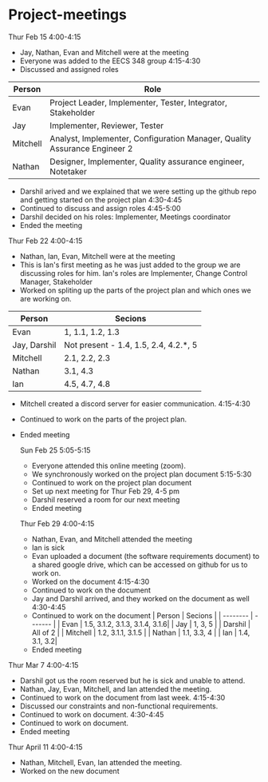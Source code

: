 # Project-meetings

Thur Feb 15
4:00-4:15
- Jay, Nathan, Evan and Mitchell were at the meeting
- Everyone was added to the EECS 348 group
4:15-4:30
- Discussed and assigned roles

|  Person  | Role |
| -------- | ---- |
|   Evan   | Project Leader, Implementer, Tester, Integrator, Stakeholder |
|    Jay   | Implementer, Reviewer, Tester |
| Mitchell | Analyst, Implementer, Configuration Manager, Quality Assurance Engineer 2 |
|  Nathan  | Designer, Implementer, Quality assurance engineer, Notetaker |

- Darshil arived and we explained that we were setting up the github repo and getting started on the project plan
4:30-4:45
- Continued to discuss and assign roles
4:45-5:00
-  Darshil decided on his roles: Implementer, Meetings coordinator 
-  Ended the meeting

Thur Feb 22
4:00-4:15
- Nathan, Ian, Evan, Mitchell were at the meeting
- This is Ian's first meeting as he was just added to the group we are discussing roles for him. Ian's roles are Implementer, Change Control Manager, Stakeholder
- Worked on spliting up the parts of the project plan and which ones we are working on.

|  Person  | Secions |
| -------- | ------- |
|   Evan   | 1, 1.1, 1.2, 1.3 |
| Jay, Darshil | Not present - 1.4, 1.5, 2.4, 4.2.*, 5 |
| Mitchell | 2.1, 2.2, 2.3 |
|  Nathan  | 3.1, 4.3 |
|    Ian   | 4.5, 4.7, 4.8 | 

- Mitchell created a discord server for easier communication.
4:15-4:30
- Continued to work on the parts of the project plan.
- Ended meeting

  Sun Feb 25
  5:05-5:15
  - Everyone attended this online meeting (zoom).
  - We synchronously worked on the project plan document
  5:15-5:30
  - Continued to work on the project plan document
  - Set up next meeting for Thur Feb 29, 4-5 pm
  - Darshil reserved a room for our next meeting
  - Ended meeting
 
  Thur Feb 29
  4:00-4:15
  - Nathan, Evan, and Mitchell attended the meeting
  - Ian is sick
  - Evan uploaded a document (the software requirements document) to a shared google drive, which can be accessed on github for us to work on.
  - Worked on the document
  4:15-4:30
  - Continued to work on the document
  - Jay and Darshil arrived, and they worked on the document as well
  4:30-4:45
  - Continued to work on the document
    |  Person  | Secions |
    | -------- | ------- |
    | Evan   | 1.5, 3.1.2, 3.1.3, 3.1.4, 3.1.6|
    | Jay    | 1, 3, 5  |
    | Darshil | All of 2 |
    | Mitchell | 1.2, 3.1.1, 3.1.5 |
    | Nathan  | 1.1, 3.3, 4 |
    | Ian  | 1.4, 3.1, 3.2|
  - Ended meeting
    
Thur Mar 7
  4:00-4:15
  - Darshil got us the room reserved but he is sick and unable to attend.
  - Nathan, Jay, Evan, Mitchell, and Ian attended the meeting.
  - Continued to work on the document from last week.
  4:15-4:30
  - Discussed our constraints and non-functional requirements.
  - Continued to work on document.
  4:30-4:45
  - Continued to work on document.
  - Ended meeting 

Thur April 11
 4:00-4:15
 - Nathan, Mitchell, Evan, Ian attended the meeting.
 - Worked on the new document
